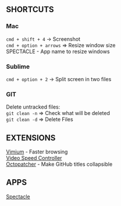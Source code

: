 ## SHORTCUTS
### Mac
` cmd + shift + 4 ` -> Screenshot  
` cmd + option + arrows ` => Resize window size  
SPECTACLE - App name to resize windows

### Sublime
` cmd + option + 2 ` -> Split screen in two files  
### GIT  
Delete untracked files:  
` git clean -n ` => Check what will be deleted  
` git clean -d ` => Delete Files  

## EXTENSIONS
[Vimium](https://chrome.google.com/webstore/detail/vimium/dbepggeogbaibhgnhhndojpepiihcmeb?hl=en) - Faster browsing  
[Video Speed Controller](https://chrome.google.com/webstore/detail/video-speed-controller/nffaoalbilbmmfgbnbgppjihopabppdk?hl=en)  
[Octopatcher](https://chrome.google.com/webstore/detail/octopatcher/lcilaoigfgceebdljpanjenhmnoijmal) - Make GitHub titles collapsible  

## APPS
[Spectacle](https://www.spectacleapp.com/)
